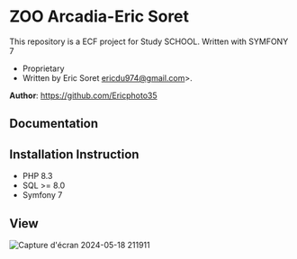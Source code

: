 # ZOO Arcadia-Eric Soret 

This repository is a ECF project for Study SCHOOL. Written with SYMFONY 7

 * Proprietary 
 * Written by Eric Soret ericdu974@gmail.com>.

**Author**: https://github.com/Ericphoto35


## Documentation 

## Installation Instruction 

* PHP 8.3
* SQL >= 8.0
* Symfony 7
  
## View
![Capture d'écran 2024-05-18 211911](https://github.com/Ericphoto35/arcadia/assets/150171033/d5cc9add-1cc1-49f2-85e9-af62f4270f35)
